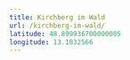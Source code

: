 ```yaml
---
title: Kirchberg im Wald
url: /kirchberg-im-wald/
latitude: 48.899936700000005
longitude: 13.1832566
---
```

